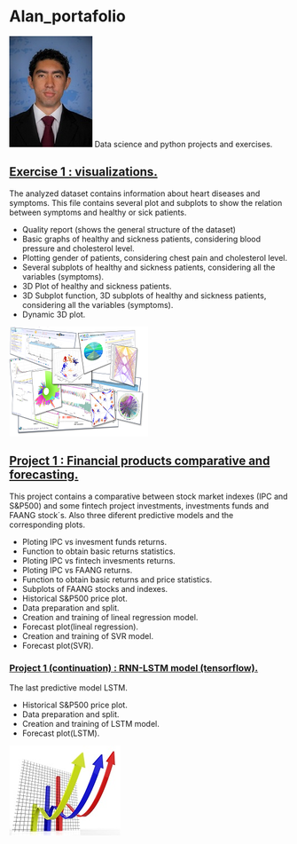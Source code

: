  # Alan_portafolio 
 
 
 ![](/Images/foto.jpg)
 Data science and python projects and exercises.

## [Exercise 1 : visualizations.](https://github.com/ALAN-DAN/python-projects/blob/master/data_analysis/visualizacion_datos_subplots_3D.ipynb) 
The analyzed dataset contains information about heart diseases and symptoms. 
This file contains several plot and subplots to show the relation between symptoms and healthy or sick patients.

* Quality report (shows the general structure of the dataset)
* Basic graphs of healthy and sickness patients, considering blood pressure and cholesterol level.
* Plotting gender of patients, considering chest pain and cholesterol level.
* Several subplots of healthy and sickness patients, considering all the variables (symptoms).
* 3D Plot of healthy and sickness patients.
* 3D Subplot function, 3D subplots of healthy and sickness patients, considering all the variables (symptoms).
* Dynamic 3D plot.

![](/Images/visu.png)

## [Project 1 : Financial products comparative and forecasting.](https://github.com/ALAN-DAN/python-projects/blob/master/data_analysis/stock_forecast/proyecto_base_2.ipynb)
This project contains a comparative between stock market indexes (IPC and S&P500) and some fintech project investments, 
investments funds and FAANG stock´s. 
Also three diferent predictive models and the corresponding plots.

* Ploting IPC vs invesment funds returns.
* Function to obtain basic returns statistics.
* Ploting IPC vs fintech invesments returns.
* Ploting IPC vs FAANG returns.
* Function to obtain basic returns and price statistics.
* Subplots of FAANG stocks and indexes.
* Historical S&P500 price plot.
* Data preparation and split.
* Creation and training of lineal regression model.
* Forecast plot(lineal regression).
* Creation and training of SVR model.
* Forecast plot(SVR).

### [Project 1 (continuation) : RNN-LSTM model (tensorflow).](https://github.com/ALAN-DAN/python-projects/blob/master/data_analysis/stock_forecast/Modelo%20LSTM.ipynb)
The last predictive model LSTM.

* Historical S&P500 price plot.
* Data preparation and split.
* Creation and training of LSTM model.
* Forecast plot(LSTM).

![](/Images/fore2.jpg)
